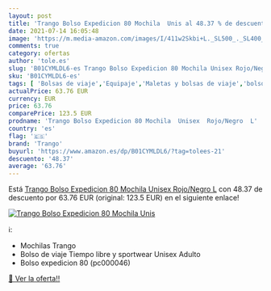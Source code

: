 ```yaml
---
layout: post
title: 'Trango Bolso Expedicion 80 Mochila  Unis al 48.37 % de descuento'
date: 2021-07-14 16:05:48
image: 'https://m.media-amazon.com/images/I/411w2Skbi+L._SL500_._SL400_.jpg'
comments: true
category: ofertas
author: 'tole.es'
slug: 'B01CYMLDL6-es Trango Bolso Expedicion 80 Mochila Unisex Rojo/Negro L'
sku: 'B01CYMLDL6-es'
tags: [ 'Bolsas de viaje','Equipaje','Maletas y bolsas de viaje','bolso','trango', ]
actualPrice: 63.76 EUR
currency: EUR
price: 63.76
comparePrice: 123.5 EUR
prodname: 'Trango Bolso Expedicion 80 Mochila  Unisex  Rojo/Negro  L'
country: 'es'
flag: '🇪🇸'
brand: 'Trango'
buyurl: 'https://www.amazon.es/dp/B01CYMLDL6/?tag=tolees-21'
descuento: '48.37'
average: '63.76'
---
```


Está [Trango Bolso Expedicion 80 Mochila  Unisex  Rojo/Negro  L](https://www.amazon.es/dp/B01CYMLDL6/?tag=tolees-21) con 48.37 de descuento por 63.76 EUR (original: 123.5 EUR) en el siguiente enlace!

[![Trango Bolso Expedicion 80 Mochila  Unis](https://m.media-amazon.com/images/I/411w2Skbi+L._SL500_._SL400_.jpg)](https://www.amazon.es/dp/B01CYMLDL6/?tag=tolees-21)

ℹ️:

- Mochilas Trango
- Bolso de viaje Tiempo libre y sportwear Unisex Adulto
- Bolso expedicion 80 (pc000046)

[🛒 Ver la oferta!!](https://www.amazon.es/dp/B01CYMLDL6/?tag=tolees-21)
